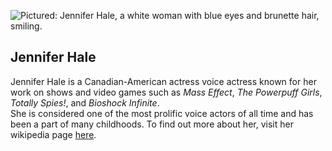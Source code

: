 ![Pictured: Jennifer Hale, a white woman with blue eyes and brunette hair, smiling.](https://wiki.guildwars2.com/images/thumb/e/ea/Jennifer_Hale.jpg/250px-Jennifer_Hale.jpg)

## Jennifer Hale

Jennifer Hale is a Canadian-American actress voice actress known for her work on shows and video games such as _Mass Effect_, _The Powerpuff Girls_, _Totally Spies!_, and _Bioshock Infinite_.  
She is considered one of the most prolific voice actors of all time and has been a part of many childhoods.  To find out more about her, visit her wikipedia page [here](https://en.wikipedia.org/wiki/Jennifer_Hale).
